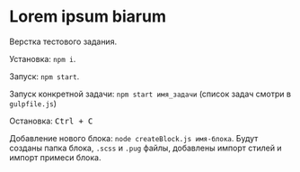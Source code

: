 # Lorem ipsum biarum

Верстка тестового задания.

Установка: `npm i`.

Запуск: `npm start`.

Запуск конкретной задачи: `npm start имя_задачи` (список задач смотри в `gulpfile.js`)

Остановка: <kbd>Ctrl + C</kbd>

Добавление нового блока: `node createBlock.js имя-блока`. Будут созданы папка блока, `.scss` и `.pug` файлы, добавлены импорт стилей и импорт примеси блока.
